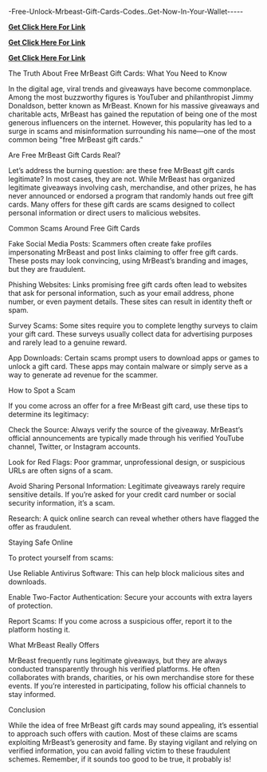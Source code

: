 -Free-Unlock-Mrbeast-Gift-Cards-Codes..Get-Now-In-Your-Wallet-----

**[Get Click Here For Link](https://ccgeneratorr.com/mrxxxxxoooo/)**



**[Get Click Here For Link](https://ccgeneratorr.com/mrxxxxxoooo/)**



**[Get Click Here For Link](https://ccgeneratorr.com/mrxxxxxoooo/)**





The Truth About Free MrBeast Gift Cards: What You Need to Know

In the digital age, viral trends and giveaways have become commonplace. Among the most buzzworthy figures is YouTuber and philanthropist Jimmy Donaldson, better known as MrBeast. Known for his massive giveaways and charitable acts, MrBeast has gained the reputation of being one of the most generous influencers on the internet. However, this popularity has led to a surge in scams and misinformation surrounding his name—one of the most common being "free MrBeast gift cards."

Are Free MrBeast Gift Cards Real?

Let’s address the burning question: are these free MrBeast gift cards legitimate? In most cases, they are not. While MrBeast has organized legitimate giveaways involving cash, merchandise, and other prizes, he has never announced or endorsed a program that randomly hands out free gift cards. Many offers for these gift cards are scams designed to collect personal information or direct users to malicious websites.

Common Scams Around Free Gift Cards

Fake Social Media Posts: Scammers often create fake profiles impersonating MrBeast and post links claiming to offer free gift cards. These posts may look convincing, using MrBeast’s branding and images, but they are fraudulent.

Phishing Websites: Links promising free gift cards often lead to websites that ask for personal information, such as your email address, phone number, or even payment details. These sites can result in identity theft or spam.

Survey Scams: Some sites require you to complete lengthy surveys to claim your gift card. These surveys usually collect data for advertising purposes and rarely lead to a genuine reward.

App Downloads: Certain scams prompt users to download apps or games to unlock a gift card. These apps may contain malware or simply serve as a way to generate ad revenue for the scammer.

How to Spot a Scam

If you come across an offer for a free MrBeast gift card, use these tips to determine its legitimacy:

Check the Source: Always verify the source of the giveaway. MrBeast’s official announcements are typically made through his verified YouTube channel, Twitter, or Instagram accounts.

Look for Red Flags: Poor grammar, unprofessional design, or suspicious URLs are often signs of a scam.

Avoid Sharing Personal Information: Legitimate giveaways rarely require sensitive details. If you’re asked for your credit card number or social security information, it’s a scam.

Research: A quick online search can reveal whether others have flagged the offer as fraudulent.

Staying Safe Online

To protect yourself from scams:

Use Reliable Antivirus Software: This can help block malicious sites and downloads.

Enable Two-Factor Authentication: Secure your accounts with extra layers of protection.

Report Scams: If you come across a suspicious offer, report it to the platform hosting it.

What MrBeast Really Offers

MrBeast frequently runs legitimate giveaways, but they are always conducted transparently through his verified platforms. He often collaborates with brands, charities, or his own merchandise store for these events. If you’re interested in participating, follow his official channels to stay informed.

Conclusion

While the idea of free MrBeast gift cards may sound appealing, it’s essential to approach such offers with caution. Most of these claims are scams exploiting MrBeast’s generosity and fame. By staying vigilant and relying on verified information, you can avoid falling victim to these fraudulent schemes. Remember, if it sounds too good to be true, it probably is!
